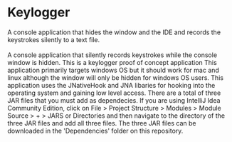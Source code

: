 # Keylogger
A console application that hides the window and the IDE and records the keystrokes silently to a text file.
<br>
<br>
A console application that silently records keystrokes while the console window is hidden. This is a keylogger proof of concept application  This application primarily targets windows OS but it should work for mac and linux although the window will only be hidden for windows OS users. This application uses the JNativeHook and JNA libaries for hooking into the operating system and gaining low level access. There are a total of three JAR files that you must add as dependecies. If you are using IntelliJ Idea Community Edition, click on File > Project Structure > Modules > Module Source > + > JARS or Directories and then navigate to the directory of the three JAR files and add all three files. The three JAR files can be downloaded in the 'Dependencies' folder on this repository.
